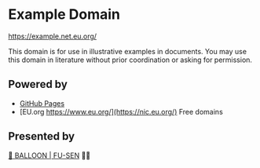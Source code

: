 # Example Domain

<https://example.net.eu.org/>

This domain is for use in illustrative examples in documents. You may use this domain in literature without prior coordination or asking for permission.

## Powered by

- [GitHub Pages](https://pages.github.com/)
- [EU.org https://www.eu.org/](https://nic.eu.org/) Free domains

## Presented by

[🎈 BALLOON | FU-SEN](https://balloon.cm/) 🎈😍
